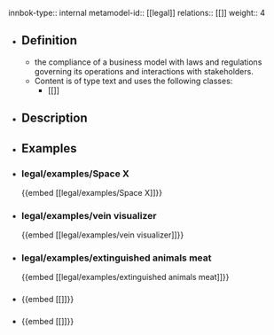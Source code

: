 innbok-type:: internal
metamodel-id:: [[legal]]
relations:: [[]]
weight:: 4

- ## Definition
  - the compliance of a business model with laws and regulations governing its operations and interactions with stakeholders.
  - Content is of type text and uses the following classes:
    - [[]]
- ## Description
- ## Examples
- ### legal/examples/Space X
  {{embed [[legal/examples/Space X]]}}
- ### legal/examples/vein visualizer
  {{embed [[legal/examples/vein visualizer]]}}
- ### legal/examples/extinguished animals meat
  {{embed [[legal/examples/extinguished animals meat]]}}
- ### 
  {{embed [[]]}}
- ### 
  {{embed [[]]}}


